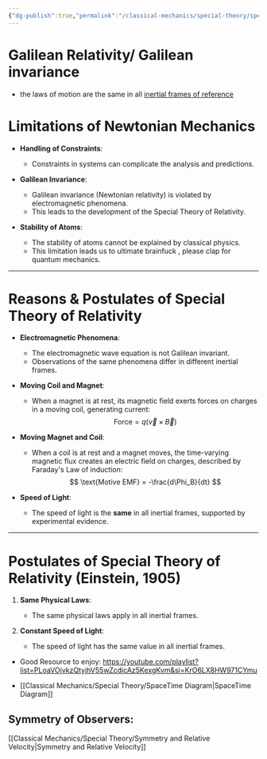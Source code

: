 ```yaml
---
{"dg-publish":true,"permalink":"/classical-mechanics/special-theory/special-theory/"}
---
```



# Galilean Relativity/ **Galilean invariance**

- the laws of motion are the same in all [inertial frames of reference](https://en.wikipedia.org/wiki/Inertial_frame_of_reference "Inertial frame of reference")

# Limitations of Newtonian Mechanics

- **Handling of Constraints**:
  - Constraints in systems can complicate the analysis and predictions.

- **Galilean Invariance**:
  - Galilean invariance (Newtonian relativity) is violated by electromagnetic phenomena.
  - This leads to the development of the Special Theory of Relativity.

- **Stability of Atoms**:
  - The stability of atoms cannot be explained by classical physics.
  - This limitation leads us to ultimate brainfuck , please clap for quantum mechanics.

---


# Reasons & Postulates of Special Theory of Relativity

- **Electromagnetic Phenomena**:
  - The electromagnetic wave equation is not Galilean invariant.
  - Observations of the same phenomena differ in different inertial frames.

- **Moving Coil and Magnet**:
  - When a magnet is at rest, its magnetic field exerts forces on charges in a moving coil, generating current:
  $$
  \text{Force} = q(\vec{v} \times \vec{B})
  $$
  
- **Moving Magnet and Coil**:
  - When a coil is at rest and a magnet moves, the time-varying magnetic flux creates an electric field on charges, described by Faraday's Law of induction:
  $$
  \text{Motive EMF} = -\frac{d\Phi_B}{dt}
  $$

- **Speed of Light**:
  - The speed of light is the **same** in all inertial frames, supported by experimental evidence.

---

# Postulates of Special Theory of Relativity (Einstein, 1905)

1. **Same Physical Laws**:
   - The same physical laws apply in all inertial frames.

2. **Constant Speed of Light**:
   - The speed of light has the same value in all inertial frames.



- Good Resource to enjoy:
 https://youtube.com/playlist?list=PLoaVOjvkzQtyjhV55wZcdicAz5KexgKvm&si=KrO6LX8HW971CYmu


- [[Classical Mechanics/Special Theory/SpaceTime Diagram\|SpaceTime Diagram]]


## Symmetry of Observers:

[[Classical Mechanics/Special Theory/Symmetry and Relative Velocity\|Symmetry and Relative Velocity]]

